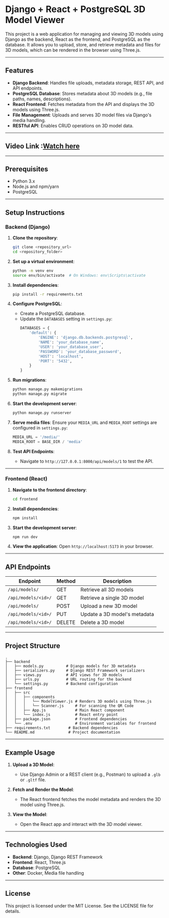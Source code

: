 # Django + React + PostgreSQL 3D Model Viewer

This project is a web application for managing and viewing 3D models using Django as the backend, React as the frontend, and PostgreSQL as the database. It allows you to upload, store, and retrieve metadata and files for 3D models, which can be rendered in the browser using Three.js.

---

## Features

- **Django Backend**: Handles file uploads, metadata storage, REST API, and API endpoints.
- **PostgreSQL Database**: Stores metadata about 3D models (e.g., file paths, names, descriptions).
- **React Frontend**: Fetches metadata from the API and displays the 3D models using Three.js.
- **File Management**: Uploads and serves 3D model files via Django's media handling.
- **RESTful API**: Enables CRUD operations on 3D model data.

---

## Video Link :[Watch here](https://www.loom.com/share/6340ecae01e34864a5114d14e5ac32fa?sid=f1d4755b-6bc3-4468-8ce8-34f35d05b5b5)

---

## Prerequisites

- Python 3.x
- Node.js and npm/yarn
- PostgreSQL

---

## Setup Instructions

### Backend (Django)

1. **Clone the repository**:
   ```bash
   git clone <repository_url>
   cd <repository_folder>
   ```

2. **Set up a virtual environment**:
   ```bash
   python -m venv env
   source env/bin/activate  # On Windows: env\Scripts\activate
   ```

3. **Install dependencies**:
   ```bash
   pip install -r requirements.txt
   ```

4. **Configure PostgreSQL**:
   - Create a PostgreSQL database.
   - Update the `DATABASES` setting in `settings.py`:
     ```python
     DATABASES = {
         'default': {
             'ENGINE': 'django.db.backends.postgresql',
             'NAME': 'your_database_name',
             'USER': 'your_database_user',
             'PASSWORD': 'your_database_password',
             'HOST': 'localhost',
             'PORT': '5432',
         }
     }
     ```

5. **Run migrations**:
   ```bash
   python manage.py makemigrations
   python manage.py migrate
   ```

6. **Start the development server**:
   ```bash
   python manage.py runserver
   ```

7. **Serve media files**:
   Ensure your `MEDIA_URL` and `MEDIA_ROOT` settings are configured in `settings.py`:
   ```python
   MEDIA_URL = '/media/'
   MEDIA_ROOT = BASE_DIR / 'media'
   ```

8. **Test API Endpoints**:
   - Navigate to `http://127.0.0.1:8000/api/models/1` to test the API.

---

### Frontend (React)

1. **Navigate to the frontend directory**:
   ```bash
   cd frontend
   ```

2. **Install dependencies**:
   ```bash
   npm install
   ```

3. **Start the development server**:
   ```bash
   npm run dev
   ```

4. **View the application**:
   Open `http://localhost:5173` in your browser.

---

## API Endpoints

| Endpoint             | Method | Description                    |
|----------------------|--------|--------------------------------|
| `/api/models/`       | GET    | Retrieve all 3D models         |
| `/api/models/<id>/`  | GET    | Retrieve a single 3D model     |
| `/api/models/`       | POST   | Upload a new 3D model          |
| `/api/models/<id>/`  | PUT    | Update a 3D model's metadata   |
| `/api/models/<id>/`  | DELETE | Delete a 3D model              |

---

## Project Structure

```
.
├── backend
│   ├── models.py          # Django models for 3D metadata
│   ├── serializers.py     # Django REST Framework serializers
│   ├── views.py           # API views for 3D models
│   ├── urls.py            # URL routing for the backend
│   └── settings.py        # Backend configuration
├── frontend
│   ├── src
│   │   ├── components
│   │   │   └── ModelViewer.js # Renders 3D models using Three.js
│   │   │   └── Scanner.js     # For scanning the QR Code
│   │   ├── App.js             # Main React component
│   │   └── index.js           # React entry point
│   ├── package.json           # Frontend dependencies
│   └── .env                   # Environment variables for frontend
├── requirements.txt        # Backend dependencies
└── README.md               # Project documentation
```

---

## Example Usage

1. **Upload a 3D Model**:
   - Use Django Admin or a REST client (e.g., Postman) to upload a `.glb` or `.gltf` file.

2. **Fetch and Render the Model**:
   - The React frontend fetches the model metadata and renders the 3D model using Three.js.

3. **View the Model**:
   - Open the React app and interact with the 3D model viewer.

---

## Technologies Used

- **Backend**: Django, Django REST Framework
- **Frontend**: React, Three.js
- **Database**: PostgreSQL
- **Other**: Docker, Media file handling

---

## License

This project is licensed under the MIT License. See the LICENSE file for details.
